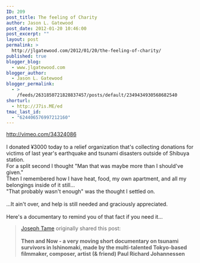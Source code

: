```yaml
---
ID: 209
post_title: The feeling of Charity
author: Jason L. Gatewood
post_date: 2012-01-20 10:46:00
post_excerpt: ""
layout: post
permalink: >
  http://jlgatewood.com/2012/01/20/the-feeling-of-charity/
published: true
blogger_blog:
  - www.jlgatewood.com
blogger_author:
  - Jason L. Gatewood
blogger_permalink:
  - >
    /feeds/2631850721828837457/posts/default/2349434930568682540
shorturl:
  - http://J7is.ME/ed
tmac_last_id:
  - "624406576997212160"
---
```

<a href="http://vimeo.com/34324086">http://vimeo.com/34324086</a><br /><br />I donated ¥3000 today to a relief organization that's collecting donations for victims of last year's earthquake and tsunami disasters outside of Shibuya station.<br />For a split second I thought "Man that was maybe more than I should've given."<br />Then I remembered how I have heat, food, my own apartment, and all my belongings inside of it still...<br />"That probably wasn't enough" was the thought I settled on.<br /><br />...It ain't over, and help is still needed and graciously appreciated.<br /><br />Here's a documentary to remind you of that fact if you need it...<br /><blockquote><a href="https://plus.google.com/107202319058481094174" target="_blank">Joseph Tame</a> originally shared this post:<br /><br /><strong>Then and Now - a very moving short documentary on tsunami survivors in Ishinomaki, made by the multi-talented Tokyo-based filmmaker, composer, artist (& friend) Paul Richard Johannessen</strong></blockquote><br /> 